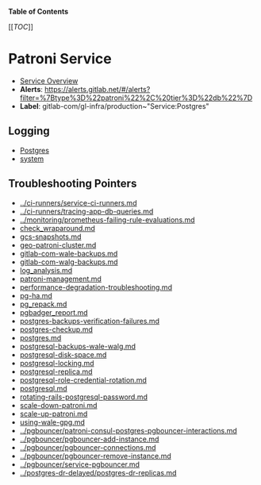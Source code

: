 <!-- MARKER: do not edit this section directly. Edit services/service-catalog.yml then run scripts/generate-docs -->

**Table of Contents**

[[_TOC_]]

#  Patroni Service
* [Service Overview](https://dashboards.gitlab.net/d/patroni-main/patroni-overview)
* **Alerts**: https://alerts.gitlab.net/#/alerts?filter=%7Btype%3D%22patroni%22%2C%20tier%3D%22db%22%7D
* **Label**: gitlab-com/gl-infra/production~"Service:Postgres"

## Logging

* [Postgres](https://log.gprd.gitlab.net/goto/d0f8993486c9007a69d85e3a08f1ea7c)
* [system](https://log.gprd.gitlab.net/goto/3669d551a595a3a5cf1e9318b74e6c22)

## Troubleshooting Pointers

* [../ci-runners/service-ci-runners.md](../ci-runners/service-ci-runners.md)
* [../ci-runners/tracing-app-db-queries.md](../ci-runners/tracing-app-db-queries.md)
* [../monitoring/prometheus-failing-rule-evaluations.md](../monitoring/prometheus-failing-rule-evaluations.md)
* [check_wraparound.md](check_wraparound.md)
* [gcs-snapshots.md](gcs-snapshots.md)
* [geo-patroni-cluster.md](geo-patroni-cluster.md)
* [gitlab-com-wale-backups.md](gitlab-com-wale-backups.md)
* [gitlab-com-walg-backups.md](gitlab-com-walg-backups.md)
* [log_analysis.md](log_analysis.md)
* [patroni-management.md](patroni-management.md)
* [performance-degradation-troubleshooting.md](performance-degradation-troubleshooting.md)
* [pg-ha.md](pg-ha.md)
* [pg_repack.md](pg_repack.md)
* [pgbadger_report.md](pgbadger_report.md)
* [postgres-backups-verification-failures.md](postgres-backups-verification-failures.md)
* [postgres-checkup.md](postgres-checkup.md)
* [postgres.md](postgres.md)
* [postgresql-backups-wale-walg.md](postgresql-backups-wale-walg.md)
* [postgresql-disk-space.md](postgresql-disk-space.md)
* [postgresql-locking.md](postgresql-locking.md)
* [postgresql-replica.md](postgresql-replica.md)
* [postgresql-role-credential-rotation.md](postgresql-role-credential-rotation.md)
* [postgresql.md](postgresql.md)
* [rotating-rails-postgresql-password.md](rotating-rails-postgresql-password.md)
* [scale-down-patroni.md](scale-down-patroni.md)
* [scale-up-patroni.md](scale-up-patroni.md)
* [using-wale-gpg.md](using-wale-gpg.md)
* [../pgbouncer/patroni-consul-postgres-pgbouncer-interactions.md](../pgbouncer/patroni-consul-postgres-pgbouncer-interactions.md)
* [../pgbouncer/pgbouncer-add-instance.md](../pgbouncer/pgbouncer-add-instance.md)
* [../pgbouncer/pgbouncer-connections.md](../pgbouncer/pgbouncer-connections.md)
* [../pgbouncer/pgbouncer-remove-instance.md](../pgbouncer/pgbouncer-remove-instance.md)
* [../pgbouncer/service-pgbouncer.md](../pgbouncer/service-pgbouncer.md)
* [../postgres-dr-delayed/postgres-dr-replicas.md](../postgres-dr-delayed/postgres-dr-replicas.md)
<!-- END_MARKER -->


<!-- ## Summary -->

<!-- ## Architecture -->

<!-- ## Performance -->

<!-- ## Scalability -->

<!-- ## Availability -->

<!-- ## Durability -->

<!-- ## Security/Compliance -->

<!-- ## Monitoring/Alerting -->

<!-- ## Links to further Documentation -->
